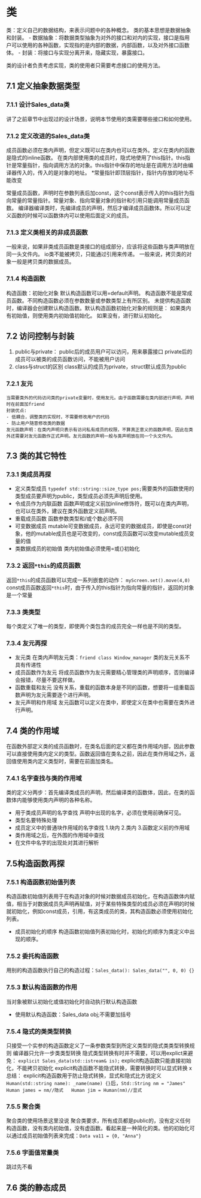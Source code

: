 # 类
类：定义自己的数据结构，来表示问题中的各种概念。
类的基本思想是数据抽象和封装。
    - 数据抽象：将数据类型抽象为对外的接口和对内的实现，接口是指用户可以使用的各种函数，实现指的是内部的数据，内部函数，以及对外接口函数体。
    - 封装：将接口与实现分离开来，隐藏实现，暴露接口。
    
类的设计者负责考虑实现，类的使用者只需要考虑接口的使用方法。

## 7.1 定义抽象数据类型

### 7.1.1 设计Sales_data类
讲了之前章节中出现过的设计场景，说明本节使用的类需要哪些接口和如何使用。
### 7.1.2 定义改进的Sales_data类
成员函数必须在类内声明，但定义既可以在类内也可以在类外。定义在类内的函数是隐式的inline函数。
在类内部使用类的成员时，隐式地使用了this指针。this指针是常量指针，指向调用方法的对象。this指针中保存的地址是在调用方法时由编译器传入的，传入的是对象的地址。
    *常量指针即顶层指针，指针内存放的地址不能改变
    
常量成员函数，声明时在参数列表后加const，这个const表示传入的this指针为指向常量的常量指针。常量对象、指向常量对象的指针和引用只能调用常量成员函数。
编译器编译类时，先编译成员的声明，然后才编译成员函数体。所以可以定义函数的时候可以函数体内可以使用后面定义的成员。
### 7.1.3 定义类相关的非成员函数
一般来说，如果非类成员函数是类接口的组成部分，应该将这些函数与类声明放在同一头文件内。
io类不能被拷贝，只能通过引用来传递。
一般来说，拷贝类的对象一般是拷贝类的数据成员。

### 7.1.4 构造函数
构造函数：初始化对象
默认构造函数可以用=default声明。
构造函数不能是常成员函数。不同构造函数必须在参数数量或参数类型上有所区别。
未提供构造函数时，编译器会创建默认构造函数。默认构造函数初始化对象的规则是：
如果类内有初始值，则使用类内初始值初始化。
如果没有，进行默认初始化。
        
## 7.2 访问控制与封装
1. public与private：
    public后的成员用户可以访问，用来暴露接口
    private后的成员可以被类的成员函数访问，不能被用户访问
2. class与struct的区别
    class默认的成员为private，struct默认成员为public
### 7.2.1 友元
    当需要类外的代码访问类的private变量时，使用友元。由于函数需要在类内部进行声明，声明时在前面加friend
    封装优点:
    - 低耦合，调整类的实现时，不需要修改用户的代码
    - 防止用户随意修改类的数据
    友元函数声明：在类内声明只表示有访问私有成员的权限，不算真正意义的函数声明，因此在类外还需要对友元函数作正式声明。友元函数的声明一般与类声明放在同一个头文件内。
## 7.3 类的其它特性
### 7.3.1 类成员再探
- 定义类型成员
    `typedef std::string::size_type pos;`需要类外的函数使用的类型成员要声明为public，类型成员必须先声明后使用。
- 令成员作为内联函数
    函数声明或定义前加inline修饰符，既可以在类内声明，也可以在类外，建议在类外函数定义前声明。
- 重载成员函数
    函数参数类型和/或个数必须不同
- 可变数据成员
    mutable可变数据成员，永远可变的数据成员，即使是const对象，他的mutable成员也是可改变的，const成员函数可以改变mutable成员变量的值
- 类数据成员的初始值
    类内初始值必须使用=或{}初始化
    
### 7.3.2 返回`*this`的成员函数
返回`*this`的成员函数可以完成一系列嵌套的动作：
`myScreen.set().move(4,0)`
const成员函数返回`*this`时，由于传入的this指针为指向常量的指针，返回的对象是一个常量
### 7.3.3 类类型
每个类定义了唯一的类型，即使两个类包含的成员完全一样也是不同的类型。
### 7.3.4 友元再探
- 友元类
    在类内声明友元类：`friend class Window_manager`
    类的友元关系不具有传递性
- 成员函数作为友元
    将成员函数作为友元需要精心管理类的声明顺序，否则编译会报错，尽量不要这样做。
- 函数重载和友元
    没有关系，重载的函数本身是不同的函数，想要将一组重载函数声明为友元需要逐个进行声明。
- 友元声明和作用域
    友元函数可以定义在类中，即使定义在类中也需要在类外进行声明。
## 7.4 类的作用域
在函数外部定义类的成员函数时，在类名后面的定义都在类作用域内部，因此参数可以直接使用类内定义的类型。函数返回值在类名之前，因此在类作用域之外，返回值使用类内定义类型时，需要在前面加类名。
### 7.4.1 名字查找与类的作用域
类的定义分两步：首先编译类成员的声明，然后编译类的函数体，因此，在类的函数体内能够使用类内声明的各种名称。
- 用于类成员声明的名字查找
    声明中出现的名字，必须在使用前确保可见。
- 类型名要特殊处理
- 成员定义中的普通块作用域的名字查找
    1.块内 2.类内 3.函数定义前的作用域
- 类作用域之后，在外围的作用域中查找
- 在文件中名字的出现处对其进行解析
## 7.5构造函数再探
### 7.5.1 构造函数初始值列表
构造函数初始值列表用于在构造对象的时候对数据成员初始化，在构造函数体内赋值，相当于对数据成员先声明再赋值，对于某些特殊类型的成员必须在声明的时候就初始化，例如const成员，引用，有这类成员的类，其构造函数必须使用初始化列表。
- 成员初始化的顺序
    构造函数初始值列表初始化时，初始化的顺序为类定义中出现的顺序。
### 7.5.2 委托构造函数
用别的构造函数执行自己的构造过程：`Sales_data(): Sales_data("", 0, 0) {}`
### 7.5.3 默认构造函数的作用
当对象被默认初始化或值初始化时自动执行默认构造函数
- 使用默认构造函数：Sales_data obj;不需要加括号
### 7.5.4 隐式的类类型转换
只接受一个实参的构造函数定义了一条参数类型到所定义类型的隐式类类型转换规则
编译器只允许一步类类型转换
隐式类型转换有时并不需要，可以用explict来避免： `explicit Sales_data(std::istream& is);`
explicit构造函数只能直接初始化，不能拷贝初始化
explicit构造函数不能隐式转换，需要转换时可以显式转换
x总结：
explicit构造函数用于防止隐式转换，显式和隐式比方说定义`Human(std::string name): _name(name) {}`后，`Std::String nm = "James"   Human james = nm//隐式   Human jim = Human(nm)//显式`
### 7.5.5 聚合类
聚合类的使用场景这里没说
聚合类要求，所有成员都是public的，没有定义任何构造函数，没有类内初始值，没有虚函数。看起来是一种简化的类。他的初始化可以通过成员初始值列表来完成：`Data va11 = {0, "Anna"}`
### 7.5.6 字面值常量类
跳过先不看

## 7.6 类的静态成员



